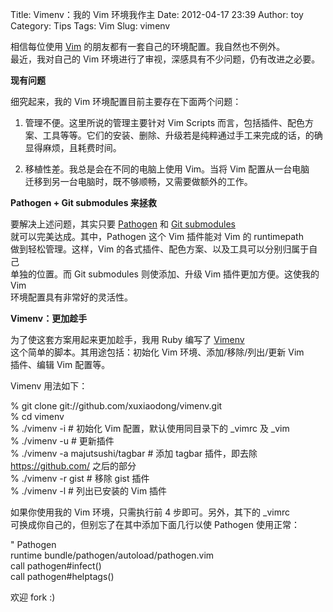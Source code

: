 Title: Vimenv：我的 Vim 环境我作主
Date: 2012-04-17 23:39
Author: toy
Category: Tips
Tags: Vim
Slug: vimenv

相信每位使用 [Vim][v] 的朋友都有一套自己的环境配置。我自然也不例外。  
最近，我对自己的 Vim
环境进行了审视，深感具有不少问题，仍有改进之必要。  

**现有问题**

细究起来，我的 Vim 环境配置目前主要存在下面两个问题：

1. 管理不便。这里所说的管理主要针对 Vim Scripts 而言，包括插件、配色方  
案、工具等等。它们的安装、删除、升级若是纯粹通过手工来完成的话，的确  
显得麻烦，且耗费时间。

2. 移植性差。我总是会在不同的电脑上使用 Vim。当将 Vim 配置从一台电脑  
迁移到另一台电脑时，既不够顺畅，又需要做额外的工作。

**Pathogen + Git submodules 来拯救**

要解决上述问题，其实只要 [Pathogen][p] 和 [Git submodules][g]  
就可以完美达成。其中，Pathogen 这个 Vim 插件能对 Vim 的 runtimepath  
做到轻松管理。这样，Vim
的各式插件、配色方案、以及工具可以分别归属于自己  
单独的位置。而 Git submodules 则使添加、升级 Vim 插件更加方便。这使我的
Vim  
环境配置具有非常好的灵活性。

**Vimenv：更加趁手**

为了使这套方案用起来更加趁手，我用 Ruby 编写了 [Vimenv][e]  
这个简单的脚本。其用途包括：初始化 Vim 环境、添加/移除/列出/更新 Vim  
插件、编辑 Vim 配置等。

Vimenv 用法如下：

% git clone git://github.com/xuxiaodong/vimenv.git  
% cd vimenv  
% ./vimenv -i # 初始化 Vim 配置，默认使用同目录下的 \_vimrc 及 \_vim  
% ./vimenv -u # 更新插件  
% ./vimenv -a majutsushi/tagbar # 添加 tagbar 插件，即去除
https://github.com/ 之后的部分  
% ./vimenv -r gist # 移除 gist 插件  
% ./vimenv -l # 列出已安装的 Vim 插件

如果你使用我的 Vim 环境，只需执行前 4 步即可。另外，其下的 \_vimrc  
可换成你自己的，但别忘了在其中添加下面几行以使 Pathogen 使用正常：

" Pathogen  
runtime bundle/pathogen/autoload/pathogen.vim  
call pathogen#infect()  
call pathogen#helptags()

欢迎 fork :)

[v]: http://www.vim.org  
[p]: https://github.com/tpope/vim-pathogen  
[g]: http://help.github.com/submodules/  
[e]: https://github.com/xuxiaodong/vimenv

